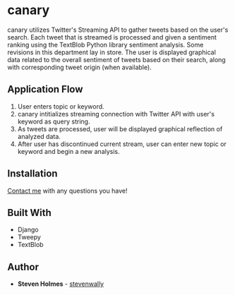 # canary
canary utilizes Twitter's Streaming API to gather tweets based on the user's search. Each tweet that is streamed is processed and given a sentiment ranking using the TextBlob Python library sentiment analysis. Some revisions in this department lay in store. The user is displayed graphical data related to the overall sentiment of tweets based on their search, along with corresponding tweet origin (when available).

## Application Flow
1. User enters topic or keyword.
2. canary intitializes streaming connection with Twitter API with user's keyword as query string.
3. As tweets are processed, user will be displayed graphical reflection of analyzed data.
4. After user has discontinued current stream, user can enter new topic or keyword and begin a new analysis.

## Installation
[Contact me](https://www.github.com/stevenwally) with any questions you have!


## Built With
* Django
* Tweepy
* TextBlob

## Author
* **Steven Holmes** - [stevenwally](https://github.com/stevenwally)
